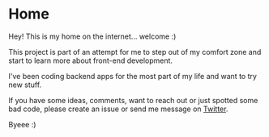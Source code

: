 # Home

Hey! This is my home on the internet... welcome :)

This project is part of an attempt for me to step out of my comfort zone and start to learn more about front-end development.

I've been coding backend apps for the most part of my life and want to try new stuff. 

If you have some ideas, comments, want to reach out or just spotted some bad code, please create an issue or send me message on [Twitter](https://x.com/heyimgustavo).

Byeee :)
